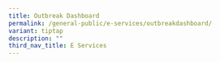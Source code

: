 ```yaml
---
title: Outbreak Dashboard
permalink: /general-public/e-services/outbreakdashboard/
variant: tiptap
description: ""
third_nav_title: E Services
---
```

